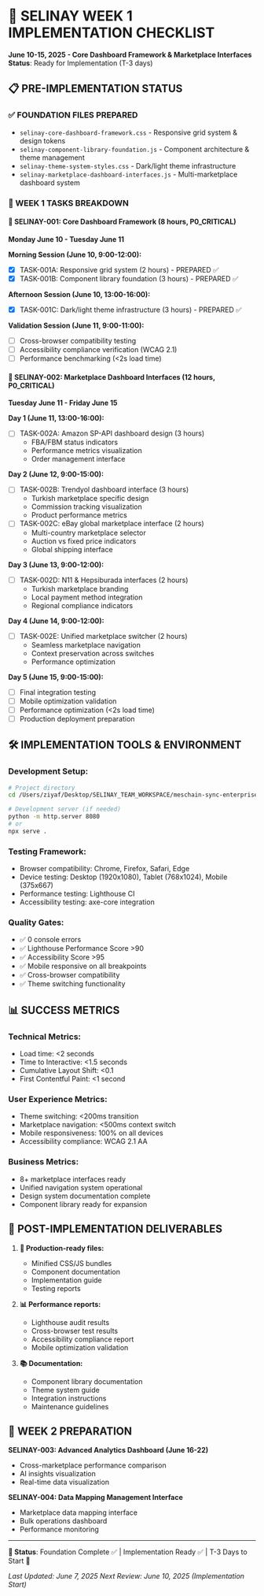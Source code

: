 # 🎯 SELINAY WEEK 1 IMPLEMENTATION CHECKLIST
**June 10-15, 2025 - Core Dashboard Framework & Marketplace Interfaces**
**Status**: Ready for Implementation (T-3 days)

## 📋 PRE-IMPLEMENTATION STATUS

### ✅ FOUNDATION FILES PREPARED
- `selinay-core-dashboard-framework.css` - Responsive grid system & design tokens
- `selinay-component-library-foundation.js` - Component architecture & theme management  
- `selinay-theme-system-styles.css` - Dark/light theme infrastructure
- `selinay-marketplace-dashboard-interfaces.js` - Multi-marketplace dashboard system

### 🎯 WEEK 1 TASKS BREAKDOWN

#### **🔴 SELINAY-001: Core Dashboard Framework (8 hours, P0_CRITICAL)**
**Monday June 10 - Tuesday June 11**

**Morning Session (June 10, 9:00-12:00):**
- [x] TASK-001A: Responsive grid system (2 hours) - PREPARED ✅
- [x] TASK-001B: Component library foundation (3 hours) - PREPARED ✅

**Afternoon Session (June 10, 13:00-16:00):**
- [x] TASK-001C: Dark/light theme infrastructure (3 hours) - PREPARED ✅

**Validation Session (June 11, 9:00-11:00):**
- [ ] Cross-browser compatibility testing
- [ ] Accessibility compliance verification (WCAG 2.1)
- [ ] Performance benchmarking (<2s load time)

#### **🔴 SELINAY-002: Marketplace Dashboard Interfaces (12 hours, P0_CRITICAL)**
**Tuesday June 11 - Friday June 15**

**Day 1 (June 11, 13:00-16:00):**
- [ ] TASK-002A: Amazon SP-API dashboard design (3 hours)
  - FBA/FBM status indicators
  - Performance metrics visualization
  - Order management interface

**Day 2 (June 12, 9:00-15:00):**
- [ ] TASK-002B: Trendyol dashboard interface (3 hours)
  - Turkish marketplace specific design
  - Commission tracking visualization
  - Product performance metrics
- [ ] TASK-002C: eBay global marketplace interface (2 hours)
  - Multi-country marketplace selector
  - Auction vs fixed price indicators
  - Global shipping interface

**Day 3 (June 13, 9:00-12:00):**
- [ ] TASK-002D: N11 & Hepsiburada interfaces (2 hours)
  - Turkish marketplace branding
  - Local payment method integration
  - Regional compliance indicators

**Day 4 (June 14, 9:00-12:00):**
- [ ] TASK-002E: Unified marketplace switcher (2 hours)
  - Seamless marketplace navigation
  - Context preservation across switches
  - Performance optimization

**Day 5 (June 15, 9:00-15:00):**
- [ ] Final integration testing
- [ ] Mobile optimization validation
- [ ] Performance optimization (<2s load time)
- [ ] Production deployment preparation

## 🛠️ IMPLEMENTATION TOOLS & ENVIRONMENT

### **Development Setup:**
```bash
# Project directory
cd /Users/ziyaf/Desktop/SELINAY_TEAM_WORKSPACE/meschain-sync-enterprise/CursorDev/WEEK1_DASHBOARD_FRAMEWORK

# Development server (if needed)
python -m http.server 8080
# or
npx serve .
```

### **Testing Framework:**
- Browser compatibility: Chrome, Firefox, Safari, Edge
- Device testing: Desktop (1920x1080), Tablet (768x1024), Mobile (375x667)
- Performance testing: Lighthouse CI
- Accessibility testing: axe-core integration

### **Quality Gates:**
- ✅ 0 console errors
- ✅ Lighthouse Performance Score >90
- ✅ Accessibility Score >95
- ✅ Mobile responsive on all breakpoints
- ✅ Cross-browser compatibility
- ✅ Theme switching functionality

## 📊 SUCCESS METRICS

### **Technical Metrics:**
- Load time: <2 seconds
- Time to Interactive: <1.5 seconds
- Cumulative Layout Shift: <0.1
- First Contentful Paint: <1 second

### **User Experience Metrics:**
- Theme switching: <200ms transition
- Marketplace navigation: <500ms context switch
- Mobile responsiveness: 100% on all devices
- Accessibility compliance: WCAG 2.1 AA

### **Business Metrics:**
- 8+ marketplace interfaces ready
- Unified navigation system operational
- Design system documentation complete
- Component library ready for expansion

## 🚀 POST-IMPLEMENTATION DELIVERABLES

1. **📁 Production-ready files:**
   - Minified CSS/JS bundles
   - Component documentation
   - Implementation guide
   - Testing reports

2. **📊 Performance reports:**
   - Lighthouse audit results
   - Cross-browser test results
   - Accessibility compliance report
   - Mobile optimization validation

3. **📚 Documentation:**
   - Component library documentation
   - Theme system guide
   - Integration instructions
   - Maintenance guidelines

## 🔄 WEEK 2 PREPARATION

**SELINAY-003: Advanced Analytics Dashboard (June 16-22)**
- Cross-marketplace performance comparison
- AI insights visualization
- Real-time data visualization

**SELINAY-004: Data Mapping Management Interface**
- Marketplace data mapping interface
- Bulk operations dashboard
- Performance monitoring

---

**🎯 Status**: Foundation Complete ✅ | Implementation Ready ✅ | T-3 Days to Start 🚀

*Last Updated: June 7, 2025*
*Next Review: June 10, 2025 (Implementation Start)*
